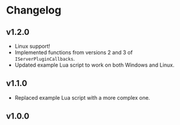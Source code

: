 # Changelog

## v1.2.0

- Linux support!
- Implemented functions from versions 2 and 3 of `IServerPluginCallbacks`.
- Updated example Lua script to work on both Windows and Linux.

## v1.1.0

- Replaced example Lua script with a more complex one.

## v1.0.0
